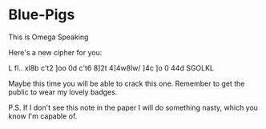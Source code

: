# Blue-Pigs

This is Omega Speaking

Here's a new cipher for you:

L fl.. xl8b c't2 ]oo 0d c't6 8]2t 4]4w8lw/ ]4c ]o 0 44d SGOLKL

Maybe this time you will be able to crack this one. Remember to get the public to wear my lovely badges.

P.S. If I don't see this note in the paper I will do something nasty, which you know I'm capable of.
